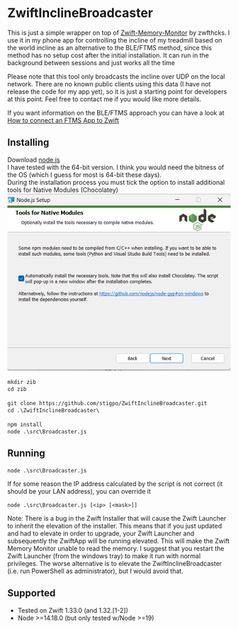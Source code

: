 # ZwiftInclineBroadcaster

This is just a simple wrapper on top of [Zwift-Memory-Monitor](https://github.com/zwfthcks/zwift-memory-monitor) by zwfthcks. I use it in my phone app for controlling the incline of my treadmill based on the world incline as an alternative to the BLE/FTMS method, since this method has no setup cost after the initial installation. It can run in the background between sessions and just works all the time

Please note that this tool only broadcasts the incline over UDP on the local network. There are no known public clients using this data (I have not release the code for my app yet), so it is just a starting point for developers at this point. Feel free to contact me if you would like more details.

If you want information on the BLE/FTMS approach you can have a look at [How to connect an FTMS App to Zwift](https://1drv.ms/w/s!An3xkqoDsGqcp8Z0xYOxR-Rdak3UvA?e=o4Get4)

## Installing

Download [node.js](https://nodejs.org/en/download/current/)\
I have tested with the 64-bit version. I think you would need the bitness of the OS (which I guess for most is 64-bit these days).\
During the installation process you must tick the option to install additional tools for Native Modules (Chocolatey)\
![Image of Tools for Native Modules installer page](/images/NodeInstallNativeTools.png)

```
mkdir zib
cd zib

git clone https://github.com/stigpo/ZwiftInclineBroadcaster.git
cd .\ZwiftInclineBroadcaster\

npm install
node .\src\Broadcaster.js

```

## Running

```
node .\src\Broadcaster.js
```

If for some reason the IP address calculated by the script is not correct (it should be your LAN address), you can override it
```
node .\src\Broadcaster.js [<ip> [<mask>]]
```

Note: There is a bug in the Zwift Installer that will cause the Zwift Launcher to inherit the elevation of the installer. This means that if you just updated and had to elevate in order to upgrade, your Zwift Launcher and subsequently the ZwiftApp will be running elevated. This will make the Zwift Memory Monitor unable to read the memory. I suggest that you restart the Zwift Launcher (from the windows tray) to make it run with normal privileges. The worse alternative is to elevate the ZwiftInclineBroadcaster (i.e. run PowerShell as administrator), but I would avoid that.

## Supported
- Tested on Zwift 1.33.0 (and 1.32.[1-2])
- Node >=14.18.0 (but only tested w/Node >=19)
